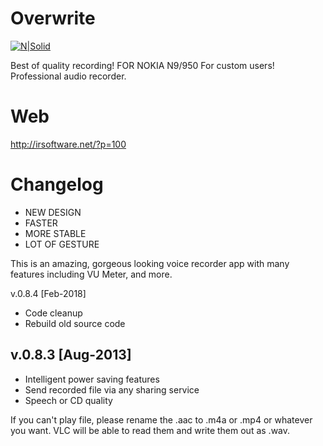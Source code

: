# Overwrite
[![N|Solid](http://irsoftware.net/wp-content/uploads/2012/09/DictaRec-596x270.png)](http://irsoftware.net/?p=100)

Best of quality recording! FOR NOKIA N9/950
For custom users! Professional audio recorder.

# Web
http://irsoftware.net/?p=100

# Changelog
- NEW DESIGN 
- FASTER 
- MORE STABLE 
- LOT OF GESTURE

This is an amazing, gorgeous looking voice recorder app with many features including VU Meter, and more.

v.0.8.4 [Feb-2018]
- Code cleanup
- Rebuild old source code

v.0.8.3 [Aug-2013]
--------
- Intelligent power saving features 
- Send recorded file via any sharing service 
- Speech or CD quality

If you can't play file, please rename the .aac to .m4a or .mp4 or whatever you want. VLC will be able to read them and write them out as .wav.
